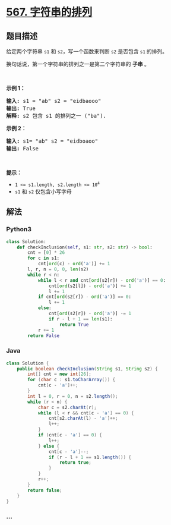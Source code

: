 # [567. 字符串的排列](https://leetcode-cn.com/problems/permutation-in-string)



## 题目描述

<!-- 这里写题目描述 -->

<p>给定两个字符串 <code>s1</code> 和 <code>s2</code>，写一个函数来判断 <code>s2</code> 是否包含 <code>s1</code><strong> </strong>的排列。</p>

<p>换句话说，第一个字符串的排列之一是第二个字符串的 <strong>子串</strong> 。</p>

<p> </p>

<p><strong>示例 1：</strong></p>

<pre>
<strong>输入: </strong>s1 = "ab" s2 = "eidbaooo"
<strong>输出: </strong>True
<strong>解释:</strong> s2 包含 s1 的排列之一 ("ba").
</pre>

<p><strong>示例 2：</strong></p>

<pre>
<strong>输入: </strong>s1= "ab" s2 = "eidboaoo"
<strong>输出:</strong> False
</pre>

<p> </p>

<p><strong>提示：</strong></p>

<ul>
	<li><code>1 <= s1.length, s2.length <= 10<sup>4</sup></code></li>
	<li><code>s1</code> 和 <code>s2</code> 仅包含小写字母</li>
</ul>


## 解法

<!-- 这里可写通用的实现逻辑 -->

<!-- tabs:start -->

### **Python3**

<!-- 这里可写当前语言的特殊实现逻辑 -->

```python
class Solution:
    def checkInclusion(self, s1: str, s2: str) -> bool:
        cnt = [0] * 26
        for c in s1:
            cnt[ord(c) - ord('a')] += 1
        l, r, n = 0, 0, len(s2)
        while r < n:
            while l < r and cnt[ord(s2[r]) - ord('a')] == 0:
                cnt[ord(s2[l]) - ord('a')] += 1
                l += 1
            if cnt[ord(s2[r]) - ord('a')] == 0:
                l += 1
            else:
                cnt[ord(s2[r]) - ord('a')] -= 1
                if r - l + 1 == len(s1):
                    return True
            r += 1
        return False
```

### **Java**

<!-- 这里可写当前语言的特殊实现逻辑 -->

```java
class Solution {
    public boolean checkInclusion(String s1, String s2) {
        int[] cnt = new int[26];
        for (char c : s1.toCharArray()) {
            cnt[c - 'a']++;
        }
        int l = 0, r = 0, n = s2.length();
        while (r < n) {
            char c = s2.charAt(r);
            while (l < r && cnt[c - 'a'] == 0) {
                cnt[s2.charAt(l) - 'a']++;
                l++;
            }
            if (cnt[c - 'a'] == 0) {
                l++;
            } else {
                cnt[c - 'a']--;
                if (r - l + 1 == s1.length()) {
                    return true;
                }
            }
            r++;
        }
        return false;
    }
}
```

### **...**

```

```

<!-- tabs:end -->

